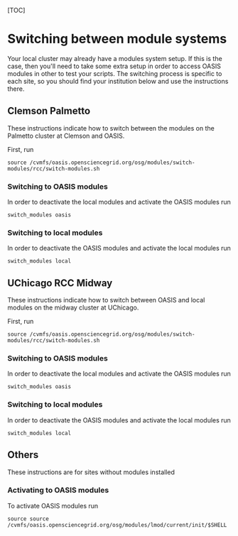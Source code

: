 [title]: - "Switching between OASIS and local modules"

[TOC]

# Switching between module systems

Your local cluster may already have a modules system setup.  If this is 
the case, then you'll need to take some extra setup in order to access OASIS modules
in other to test your scripts.  The switching process is specific to each site,
so you should find your institution below and use the instructions there.


## Clemson Palmetto

These instructions indicate how to switch between the modules on the Palmetto
cluster at Clemson and OASIS.

First, run 
```
source /cvmfs/oasis.opensciencegrid.org/osg/modules/switch-modules/rcc/switch-modules.sh
```

### Switching to OASIS modules

In order to deactivate the local modules and activate the OASIS modules run
```
switch_modules oasis
```

### Switching to local modules
In order to deactivate the OASIS  modules and activate the local modules run 
```
switch_modules local
```

## UChicago RCC Midway

These instructions indicate how to switch between OASIS and local modules on the midway cluster 
at UChicago.  

First, run 
```
source /cvmfs/oasis.opensciencegrid.org/osg/modules/switch-modules/rcc/switch-modules.sh
```

### Switching to OASIS modules

In order to deactivate the local modules and activate the OASIS modules run
```
switch_modules oasis
```

### Switching to local modules
In order to deactivate the OASIS  modules and activate the local modules run 
```
switch_modules local
```

## Others
These instructions are for sites without modules installed

### Activating to OASIS modules
To activate OASIS modules run
```
source source /cvmfs/oasis.opensciencegrid.org/osg/modules/lmod/current/init/$SHELL
```
